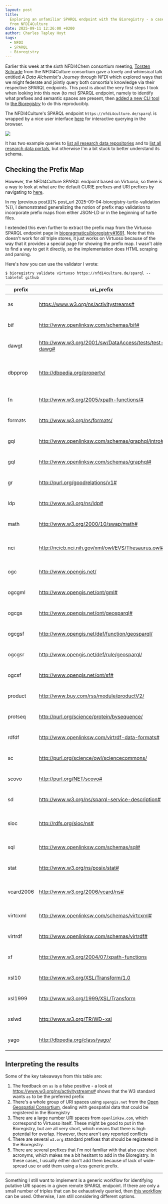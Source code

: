 ```yaml
---
layout: post
title:
  Exploring an unfamiliar SPARQL endpoint with the Bioregistry - a case study
  from NFDI4Culture
date: 2025-09-11 12:26:00 +0200
author: Charles Tapley Hoyt
tags:
  - NFDI
  - SPARQL
  - Bioregistry
---
```


Earlier this week at the sixth NFDI4Chem consortium meeting,
[Torsten Schrade](https://www.adwmainz.de/personen/mitarbeiterinnen/profil/torsten-schrade.html)
from the NFDI4Culture consortium gave a lovely and whimsical talk entitled _A
Data Alchemist's Journey through NFDI_ which explored ways that we might
federate and jointly query both consortia's knowledge via their respective
SPARQL endpoints. This post is about the very first steps I took when looking
into this new (to me) SPARQL endpoint, namely to identify what prefixes and
semantic spaces are present, then
[added a new CLI tool](https://github.com/biopragmatics/bioregistry/pull/1691)
to [the Bioregistry](https://bioregistry.io) to do this reproducibly.

The NFDI4Culture's SPARQL endpoint `https://nfdi4culture.de/sparql` is wrapped
by a nice user interface
[here](https://nfdi4culture.de/resources/knowledge-graph#) for interactive
querying in the browser.

![](img/nfdi4culture-sparql.png)

It has two example queries to
[list all research data repositories](https://nfdi4culture.de/go/sparql-repositories-ta4)
and to
[list all research data portals](https://nfdi4culture.de/go/sparql-data-portals),
but otherwise I'm a bit stuck to better understand its schema.

## Checking the Prefix Map

However, the NFDI4Culture SPARQL endpoint based on Virtuoso, so there is a way
to look at what are the default CURIE prefixes and URI prefixes by navigating to
[here](https://nfdi4culture.de/sparql/?help=nsdecl).

In my [previous post]({% post_url 2025-09-04-bioregistry-turtle-validation %}),
I demonstrated generalizing the notion of prefix map validation to incorporate
prefix maps from either JSON-LD or in the beginning of turtle files.

I extended this even further to extract the prefix map from the Virtuoso SPARQL
endpoint page in
[biopragmatics/bioregistry#1691](https://github.com/biopragmatics/bioregistry/pull/1691).
Note that this doesn't work for _all_ triple stores, it just works on Virtuoso
because of the way that it provides a special page for showing the prefix map. I
wasn't able to find a way to get it directly, so the implementation does HTML
scraping and parsing.

Here's how you can use the validator I wrote:

```console
$ bioregistry validate virtuoso https://nfdi4culture.de/sparql --tablefmt github
```

| prefix    | uri_prefix                                            | issue                     | solution                                                          |
| --------- | ----------------------------------------------------- | ------------------------- | ----------------------------------------------------------------- |
| as        | https://www.w3.org/ns/activitystreams#                | unknown CURIE prefix      | Switch to CURIE prefix ac, inferred from URI prefix               |
| bif       | http://www.openlinksw.com/schemas/bif#                | unknown CURIE prefix      |                                                                   |
| dawgt     | http://www.w3.org/2001/sw/DataAccess/tests/test-dawg# | unknown CURIE prefix      |                                                                   |
| dbpprop   | http://dbpedia.org/property/                          | unknown CURIE prefix      | Switch to CURIE prefix dbpedia.property, inferred from URI prefix |
| fn        | http://www.w3.org/2005/xpath-functions/#              | unknown CURIE prefix      |                                                                   |
| formats   | http://www.w3.org/ns/formats/                         | unknown CURIE prefix      |                                                                   |
| gqi       | http://www.openlinksw.com/schemas/graphql/intro#      | unknown CURIE prefix      |                                                                   |
| gql       | http://www.openlinksw.com/schemas/graphql#            | unknown CURIE prefix      |                                                                   |
| gr        | http://purl.org/goodrelations/v1#                     | unknown CURIE prefix      |                                                                   |
| ldp       | http://www.w3.org/ns/ldp#                             | unknown CURIE prefix      |                                                                   |
| math      | http://www.w3.org/2000/10/swap/math#                  | unknown CURIE prefix      |                                                                   |
| nci       | http://ncicb.nci.nih.gov/xml/owl/EVS/Thesaurus.owl#   | non-standard CURIE prefix | Switch to standard prefix: ncit                                   |
| ogc       | http://www.opengis.net/                               | unknown CURIE prefix      |                                                                   |
| ogcgml    | http://www.opengis.net/ont/gml#                       | unknown CURIE prefix      |                                                                   |
| ogcgs     | http://www.opengis.net/ont/geosparql#                 | unknown CURIE prefix      |                                                                   |
| ogcgsf    | http://www.opengis.net/def/function/geosparql/        | unknown CURIE prefix      |                                                                   |
| ogcgsr    | http://www.opengis.net/def/rule/geosparql/            | unknown CURIE prefix      |                                                                   |
| ogcsf     | http://www.opengis.net/ont/sf#                        | unknown CURIE prefix      |                                                                   |
| product   | http://www.buy.com/rss/module/productV2/              | unknown CURIE prefix      |                                                                   |
| protseq   | http://purl.org/science/protein/bysequence/           | unknown CURIE prefix      |                                                                   |
| rdfdf     | http://www.openlinksw.com/virtrdf-data-formats#       | unknown CURIE prefix      |                                                                   |
| sc        | http://purl.org/science/owl/sciencecommons/           | unknown CURIE prefix      |                                                                   |
| scovo     | http://purl.org/NET/scovo#                            | unknown CURIE prefix      |                                                                   |
| sd        | http://www.w3.org/ns/sparql-service-description#      | unknown CURIE prefix      |                                                                   |
| sioc      | http://rdfs.org/sioc/ns#                              | unknown CURIE prefix      | Switch to CURIE prefix sioc.core, inferred from URI prefix        |
| sql       | http://www.openlinksw.com/schemas/sql#                | unknown CURIE prefix      |                                                                   |
| stat      | http://www.w3.org/ns/posix/stat#                      | unknown CURIE prefix      |                                                                   |
| vcard2006 | http://www.w3.org/2006/vcard/ns#                      | unknown CURIE prefix      | Switch to CURIE prefix vcard, inferred from URI prefix            |
| virtcxml  | http://www.openlinksw.com/schemas/virtcxml#           | unknown CURIE prefix      |                                                                   |
| virtrdf   | http://www.openlinksw.com/schemas/virtrdf#            | unknown CURIE prefix      |                                                                   |
| xf        | http://www.w3.org/2004/07/xpath-functions             | unknown CURIE prefix      |                                                                   |
| xsl10     | http://www.w3.org/XSL/Transform/1.0                   | unknown CURIE prefix      |                                                                   |
| xsl1999   | http://www.w3.org/1999/XSL/Transform                  | unknown CURIE prefix      |                                                                   |
| xslwd     | http://www.w3.org/TR/WD-xsl                           | unknown CURIE prefix      |                                                                   |
| yago      | http://dbpedia.org/class/yago/                        | unknown CURIE prefix      |                                                                   |

## Interpreting the results

Some of the key takeaways from this table are:

1. The feedback on `as` is a false positive - a look at
   https://www.w3.org/ns/activitystreams# shows that the W3 standard wants `as`
   to be the preferred prefix
2. There's a whole group of URI spaces using `opengis.net` from the
   [Open Geospatial Consortium](http://www.opengeospatial.org), dealing with
   geospatial data that could be registered in the Bioregistry
3. There are a large number URI spaces from `openlinksw.com`, which correspond
   to Virtuoso itself. These might be good to put in the Bioregistry, but are
   all very short, which means that there is high potential for overlap.
   However, there aren't any reported conflicts
4. There are several `w3.org` standard prefixes that should be registered in the
   Bioregistry.
5. There are several prefixes that I'm not familiar with that also use short
   acronyms, which makes me a bit hesitant to add in the Bioregistry. In these
   cases, I usually either don't add them because of lack of wide-spread use or
   add them using a less generic prefix.

---

Something I still want to implement is a generic workflow for identifying
putative URI spaces in a given remote SPARQL endpoint. If there are only a small
number of triples that can be exhaustively queried, then
[this workflow](https://curies.readthedocs.io/en/latest/discovery.html) can be
used. Otherwise, I am still considering different options.
